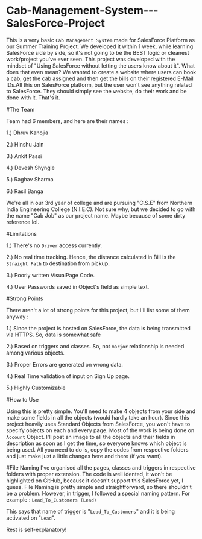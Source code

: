 # Cab-Management-System---SalesForce-Project

This is a very basic `Cab Management System` made for SalesForce Platform as our Summer Training Project. 
We developed it within 1 week, while learning SalesForce side by side, so it's not going to be the BEST logic or cleanest work/project you've ever seen.
This project was developed with the mindset of "Using SalesForce without letting the users know about it". What does that even mean?
We wanted to create a website where users can book a cab, get the cab assigned and then get the bills on their registered E-Mail IDs.All this on SalesForce platform, but the user won't see anything related to SalesForce. They should simply see the website, do their work and be done with it. That's it.


#The Team

Team had 6 members, and here are their names :

1.) Dhruv Kanojia

2.) Hinshu Jain

3.) Ankit Passi

4.) Devesh Shyngle

5.) Raghav Sharma

6.)  Rasil Banga

We're all in our 3rd year of college and are pursuing "C.S.E" from Northern India Engineering College (N.I.E.C).
Not sure why, but we decided to go with the name "Cab Job" as our project name. Maybe because of some dirty reference lol.

#Limitations

1.) There's no `Driver` access currently.

2.) No real time tracking. Hence, the distance calculated in Bill is the `Straight Path` to destination from pickup.

3.) Poorly written VisualPage Code.

4.) User Passwords saved in Object's field as simple text.

#Strong Points

There aren't a lot of strong points for this project, but I'll list some of them anyway :

1.) Since the project is hosted on SalesForce, the data is being transmitted via HTTPS. So, data is somewhat safe

2.) Based on triggers and classes. So, not `marjor` relationship is needed among various objects.

3.) Proper Errors are generated on wrong data.

4.) Real Time validation of input on Sign Up page.

5.) Highly Customizable

#How to Use

Using this is pretty simple. You'll need to make 4 objects from your side and make some fields in all the objects (would hardly take an hour).
Since this project heavily uses Standard Objects from SalesForce, you won't have to specify objects on each and every page. Most of the work is being done on `Account` Object.
I'll post an image to all the objects and their fields in description as soon as I get the time, so everyone knows which object is being used.
All you need to do is, copy the codes from respective folders and just make just a little changes here and there (if you want).

#File Naming
I've organised all the pages, classes and triggers in respective folders with proper extension. The code is well idented, it won't be highlighted on GitHub, because it doesn't support this SalesForce yet, I guess.
File Naming is pretty simple and straightforward, so there shouldn't be a problem. However, in trigger, I followed a special naming pattern.
For example : `Lead_To_Customers (Lead)`

This says that name of trigger is "`Lead_To_Customers`" and it is being activated on "`Lead`".

Rest is self-explanatory!
